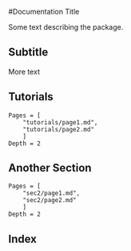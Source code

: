#Documentation Title

Some text describing the package.

## Subtitle

More text

## Tutorials

```@contents
Pages = [
    "tutorials/page1.md",
    "tutorials/page2.md"
    ]
Depth = 2
```

## Another Section
```@contents
Pages = [
    "sec2/page1.md",
    "sec2/page2.md"
    ]
Depth = 2
```

## Index

```@index
```
